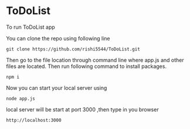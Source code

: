 # ToDoList
To run ToDoList app 


You can clone the repo using following line
```
git clone https://github.com/rishi5544/ToDoList.git
```
Then go to the file location through command line where app.js and other files are located.
Then run following command to install packages.
```
npm i
```
Now you can start your local server using
```
node app.js
```
local server will be start at port 3000 ,then type in  you browser
```
http://localhost:3000
```
